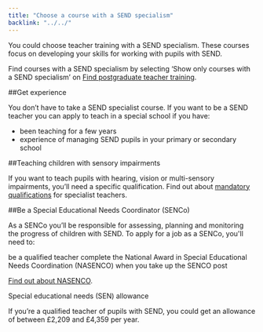 ```yaml
---
title: "Choose a course with a SEND specialism"
backlink: "../../"
---
```


You could choose teacher training with a SEND specialism. These courses focus on developing your skills for working with pupils with SEND.

Find courses with a SEND specialism by selecting ‘Show only courses with a SEND specialism’ on [Find postgraduate teacher training](#).

##Get experience

You don’t have to take a SEND specialist course. If you want to be a SEND teacher you can apply to teach in a special school if you have:

  - been teaching for a few years
  - experience of managing SEND pupils in your primary or secondary school

##Teaching children with sensory impairments

If you want to teach pupils with hearing, vision or multi-sensory impairments, you’ll need a specific qualification. Find out about [mandatory qualifications](#) for specialist teachers.

##Be a Special Educational Needs Coordinator (SENCo)

As a SENCo you’ll be responsible for assessing, planning and monitoring the progress of children with SEND. To apply for a job as a SENCo, you'll need to:

be a qualified teacher
complete the National Award in Special Educational Needs Coordination (NASENCO) when you take up the SENCO post

[Find out about NASENCO](# "external").

Special educational needs (SEN) allowance

If you’re a qualified teacher of pupils with SEND, you could get an allowance of between £2,209 and £4,359 per year.
